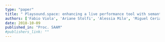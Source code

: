 ```yaml
---
type: "paper"
title: " Playsound.space: enhancing a live performance tool with semantic recommendations"
authors: ['Fabio Viola', 'Ariane Stolfi', 'Alessia Milo', 'Miguel Ceriani', 'Mathieu Barthet']
date: 2018-10-09
published_in: "Proc. SAAM"
#publishers_link: ""
---
```

